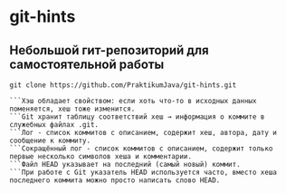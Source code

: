# git-hints

## Небольшой гит-репозиторий для самостоятельной работы

`git clone https://github.com/PraktikumJava/git-hints.git`



```Хэш коммита - идентификатор коммита, полученный с помощью алгоритма SHA-1.
```Хэш обладает свойством: если хоть что-то в исходных данных поменяется, хеш тоже изменится.
```Git хранит таблицу соответствий хеш → информация о коммите в служебных файлах .git.
```Лог - список коммитов с описанием, содержит хеш, автора, дату и сообщение к коммиту.
```Сокращённый лог - список коммитов с описанием, содержит только первые несколько символов хеша и комментарии.
```Файл HEAD указывает на последний (самый новый) коммит.
```При работе с Git указатель HEAD используется часто, вместо хеша последнего коммита можно просто написать слово HEAD.